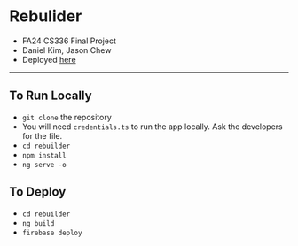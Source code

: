 # Rebulider

- FA24 CS336 Final Project
- Daniel Kim, Jason Chew
- Deployed [here](https://rebuilder-app.web.app/)

---

## To Run Locally

- `git clone` the repository
- You will need `credentials.ts` to run the app locally. Ask the developers for the file.
- `cd rebuilder`
- `npm install`
- `ng serve -o`

## To Deploy

- `cd rebuilder`
- `ng build`
- `firebase deploy`
